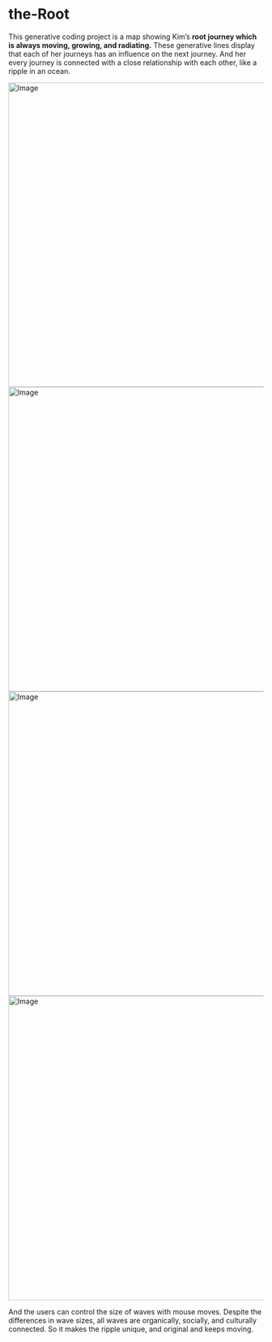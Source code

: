 # the-Root

This generative coding project is a map
showing Kim’s **root journey which is
always moving, growing, and radiating.**
These generative lines display that each
of her journeys has an influence on the
next journey. And her every journey is
connected with a close relationship with
each other, like a ripple in an ocean.



<img width="600" alt="Image" src="https://github.com/user-attachments/assets/e97ff033-0371-42ce-8ccc-807d92cf5132" />

<img width="600" alt="Image" src="https://github.com/user-attachments/assets/5a24bc2b-ebc4-4c2f-be2d-3a6537b9b06a" />
<img width="600" alt="Image" src="https://github.com/user-attachments/assets/8ce6934f-a00a-4cb5-906f-a34c260eb7ac" />
<img width="600" alt="Image" src="https://github.com/user-attachments/assets/8223da3e-ad1f-4413-9840-911a6882d4cf" />

And the users can control the size of
waves with mouse moves. Despite the
differences in wave sizes, all waves
are organically, socially, and culturally
connected. So it makes the ripple
unique, and original and keeps moving.


